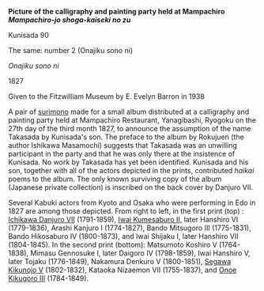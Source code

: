 
**Picture of the calligraphy and painting party held at Mampachiro _Mampachiro-jo shoga-kaiseki no zu_**

Kunisada 90

The same: number 2 (Onajiku sono ni)

_Onajiku sono ni_

1827

Given to the Fitzwilliam Museum by E. Evelyn Barron in 1938

A pair of [surimono](/theme/surimono-and-special-printing-effects) made for a small album distributed at a calligraphy and painting party held at Mampachiro Restaurant, Yanagibashi, Ryogoku on the 27th day of the third month 1827, to announce the assumption of the name Takasada by Kunisada's son. The preface to the album by Rokujuen (the author Ishikawa Masamochi) suggests that Takasada was an unwilling participant in the party and that he was only there at the insistence of Kunisada. No work by Takasada has yet been identified. Kunisada and his son, together with all of the actors depicted in the prints, contributed _haikai_ poems to the album. The only known surviving copy of the album (Japanese private collection) is inscribed on the back cover by Danjuro VII.

Several Kabuki actors from Kyoto and Osaka who were performing in Edo in 1827 are among those depicted. From right to left, in the first print (top) : [Ichikawa Danjuro VII](/exhibition/group-8-part-3) (1791-1859), [Iwai Kumesaburo II,](/exhibition/group-19) later Hanshiro VI (1779-1836), Arashi Kanjuro I (1774-1827), Bando Mitsugoro III (1775-1831), Bando Hikosaburo IV (1800-1873), and Iwai Shijaku I, later Hanshiro VII (1804-1845). In the second print (bottom): Matsumoto Koshiro V (1764-1838), Mimasu Gennosuke I, later Daigoro IV (1798-1859), Iwai Hanshiro V, later Tojaku (1776-1849), Nakamura Denkuro V (1800-1851), [Segawa Kikunojo V](/exhibition/group-7) (1802-1832), Kataoka Nizaemon VII (1755-1837), and [Onoe Kikugoro III](/exhibition/group-16-part-1) (1784-1849).

